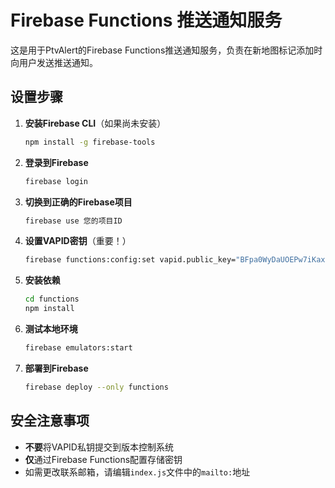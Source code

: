 # Firebase Functions 推送通知服务

这是用于PtvAlert的Firebase Functions推送通知服务，负责在新地图标记添加时向用户发送推送通知。

## 设置步骤

1. **安装Firebase CLI**（如果尚未安装）
   ```bash
   npm install -g firebase-tools
   ```

2. **登录到Firebase**
   ```bash
   firebase login
   ```

3. **切换到正确的Firebase项目**
   ```bash
   firebase use 您的项目ID
   ```

4. **设置VAPID密钥**（重要！）
   ```bash
   firebase functions:config:set vapid.public_key="BFpa0WyDaUOEPw7iKaxLHjf1yReNiMXHdSh4t3PBXq962LCjQmpeFKs63PDhwd_F5kPqi7PsI6KGpIoXsaXMJ70" vapid.private_key="8J0ZKujkR48Rpgu9gIBkym7xsnH9yuZhuhhkw6XZ3fg"
   ```

5. **安装依赖**
   ```bash
   cd functions
   npm install
   ```

6. **测试本地环境**
   ```bash
   firebase emulators:start
   ```

7. **部署到Firebase**
   ```bash
   firebase deploy --only functions
   ```

## 安全注意事项

- **不要**将VAPID私钥提交到版本控制系统
- **仅**通过Firebase Functions配置存储密钥
- 如需更改联系邮箱，请编辑`index.js`文件中的`mailto:`地址 